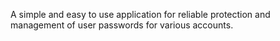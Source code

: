 A simple and easy to use application for reliable protection and management of user passwords for various accounts.
